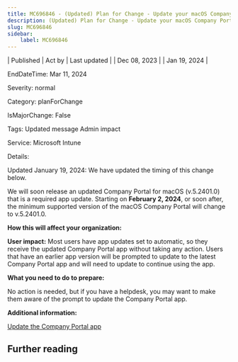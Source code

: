 ```yaml
---
title: MC696846 - (Updated) Plan for Change - Update your macOS Company Portal minimum version to v5.2312.0
description: (Updated) Plan for Change - Update your macOS Company Portal minimum version to v5.2312.0
slug: MC696846
sidebar:
    label: MC696846
---
```


| Published | Act by | Last updated |
| Dec 08, 2023 |  | Jan 19, 2024 |

EndDateTime: Mar 11, 2024

Severity: normal

Category: planForChange

IsMajorChange: False

Tags: Updated message Admin impact

Service: Microsoft Intune

Details: 

<p>Updated January 19, 2024: We have updated the timing of this change below.</p><p>We will soon release an updated Company Portal for macOS (v.5.2401.0) that is a required app update. Starting on <b>February 2, 2024</b>, or soon after, the minimum supported version of the macOS Company Portal will change to v.5.2401.0.</p><p><b>How this will affect your organization:</b></p><p><b>User impact:</b> Most users have app updates set to automatic, so they receive the updated Company Portal app without taking any action. Users that have an earlier app version will be prompted to update to the latest Company Portal app and will need to update to continue using the app.</p><p><b>What you need to do to prepare:</b></p><p>No action is needed, but if you have a helpdesk, you may want to make them aware of the prompt to update the Company Portal app. 
</p><p><b>Additional information:</b></p><p><a href="https://learn.microsoft.com/mem/intune/user-help/install-a-new-version-of-the-company-portal-app" target="_blank">Update the Company Portal app</a></p><p>
</p>

## Further reading
